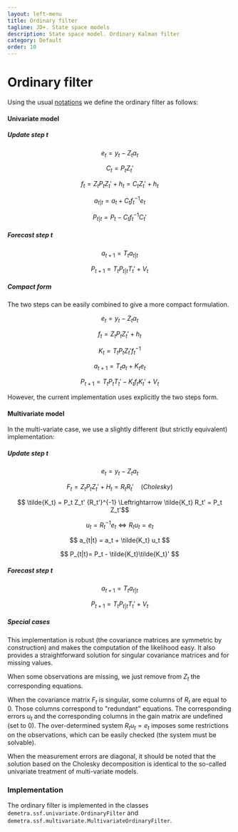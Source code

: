 ```yaml
---
layout: left-menu
title: Ordinary filter
tagline: JD+. State space models
description: State space model. Ordinary Kalman filter
category: Default
order: 10
---
```


# Ordinary filter

Using the usual [notations](./index.html) we define the ordinary filter as follows:

#### Univariate model

##### Update step t

$$ e_t = y_t - Z_t a_t $$   

$$ C_t = P_t Z_t' $$  

$$ f_t= Z_t P_t Z_t' +h_t = C_tZ_t' + h_t $$  

$$ a_{t|t} = a_t + C_t f_t^{-1}e_t $$  

$$ P_{t|t}= P_t - C_t f_t^{-1} C_t' $$  


##### Forecast step t

$$ a_{t+1} = T_t a_{t|t} $$   

$$ P_{t+1} = T_t P_{t|t} T_t' + V_t $$   


##### Compact form

The two steps can be easily combined to give a more compact formulation.

$$ e_t = y_t - Z_t a_t $$   

$$ f_t= Z_t P_t Z_t' + h_t$$  

$$ K_t = T_t P_t Z_t' f_t^{-1} $$  

$$ a_{t+1} = T_t a_t + K_t e_t $$   

$$ P_{t+1} = T_t P_t T_t' - K_t f_t K_t' + V_t $$   

However, the current implementation uses explicitly the two steps form.

#### Multivariate model


In the multi-variate case, we use a slightly different (but strictly equivalent) implementation:

##### Update step t	

$$ e_t = y_t - Z_t a_t $$  

$$ F_t = Z_t P_t Z_t' + H_t = R_t R_t' \quad(Cholesky)$$  

$$ \tilde{K_t} = P_t Z_t' {R_t'}^{-1} \Leftrightarrow \tilde{K_t} R_t' = P_t Z_t'$$  

$$ u_t = R_t^{-1} e_t \Leftrightarrow R_t u_t = e_t $$  

$$ a_{t|t} = a_t + \tilde{K_t} u_t $$

$$ P_{t|t}= P_t - \tilde{K_t}\tilde{K_t}' $$  

##### Forecast step t

$$ a_{t+1} = T_t a_{t|t} $$   

$$ P_{t+1} = T_t P_{t|t} T_t' + V_t $$   

##### Special cases

This implementation is robust (the covariance matrices are symmetric by construction) and makes the computation of the likelihood easy. It also provides a straightforward solution for singular covariance matrices and for missing values.

When some observations are missing, we just remove from $Z_t$ the corresponding equations.

When the covariance matrix $F_t$ is singular, some columns of $R_t$ are equal to 0. Those columns correspond to "redundant" equations. The corresponding errors $u_t$  and the corresponding columns in the gain matrix are undefined (set to 0). The over-determined system $R_t u_t = e_t$ imposes some restrictions on the observations, which can be easily checked (the system must be solvable).

When the measurement errors are diagonal, it should be noted that the solution based on the Cholesky decomposition is identical to the so-called univariate treatment of multi-variate models.


### Implementation

The ordinary filter is implemented in the classes `demetra.ssf.univariate.OrdinaryFilter` and `demetra.ssf.multivariate.MultivariateOrdinaryFilter`.